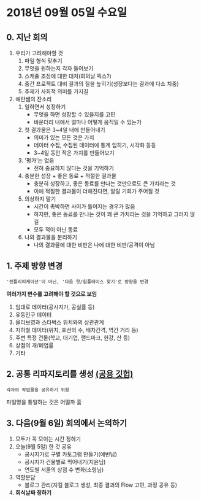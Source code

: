 # 2018년 09월 05일 수요일

## 0. 지난 회의

1. 우리가 고려해야할 것
   1. 파일 형식 맞추기
   2. 무엇을 원하는지 각자 들어보기
   3. 스케쥴 조정에 대한 대처(회의날 픽스?)
   4. 중간 프로젝트 대비 결과의 질을 높히기(성장보다는 결과에 다소 치중)
   5. 주제가 사회적 의미를 가지길
2. 애란쌤의 잔소리
   1. 일하면서 성장하기
      * 무엇을 하면 성장할 수 있을지를 고민
      * 바운더리 내에서 얼마나 어떻게 움직일 수 있는가
   2. 첫 결과물은 3~4일 내에 만들어내기
      * 의미가 있는 모든 것은 가치
      * 데이터 수집, 수집된 데이터에 통계 입히기, 시각화 등등
      * 3~4일 동안 작은 가치를 만들어보기
   3. '평가'는 없음
      * 전혀 중요하지 않다는 것을 기억하기
   4. 충분한 성장 + 좋은 동료 + 적절한 결과물
      * 충분히 성장하고, 좋은 동료를 만나는 것만으로도 큰 가치라는 것
      * 이에 적절한 결과물이 더해진다면, 알릴 기회가 주어질 것
   5. 의상하지 말기
      * 시간이 촉박하면 사이가 틀어지는 경우가 많음
      * 하지만, 좋은 동료를 만나는 것이 꽤 큰 가치라는 것을 기억하고 그러지 않길
      * 모두 적이 아닌 동료
   6. 나와 결과물을 분리하기
      * 나의 결과물에 대한 비판은 나에 대한 비판/공격이 아님



## 1. 주제 방향 변경

```
'젠틀리피케이션'이 아닌, '다음 핫/힙플레이스 찾기'로 방향을 변경
```

**여러가지 변수를 고려해야 할 것으로 보임**

1. 임대료 데이터(공시지가, 공실률 등)
2. 유동인구 데이터
3. 올리브영과 스타벅스 위치와의 상관관계
4. 지하철 데이터(위치, 호선의 수, 배차간격, 역간 거리 등)
5. 주변 특정 건물(학교, 대기업, 랜드마크, 한강, 산 등)
6. 상점의 개/폐업률
7. 기타



## 2. 공통 리파지토리를 생성 [(공용 깃헙)](https://github.com/dataitgirls2/Next_Hip_Place)

```
각자의 작업물을 공유하기 위함
```

파일명을 통일하는 것은 어떨까 흠



## 3. 다음(9월 6일) 회의에서 논의하기

1. 모두가 꼭 모이는 시간 정하기
2. 오늘(9월 5일) 한 것 공유
   * 공시지가로 구별 카토그램 만들기(예빈님)
   * 공시지가 건물별로 찍어내기(지윤님)
   * 연도별 서울의 상점 수 변화(소령님)
3. 역할분담
   * 블로그 관리(지킬 블로그 생성, 최종 결과의 Flow 고민, 과정 공유 등)
4. **회식날짜 정하기**

